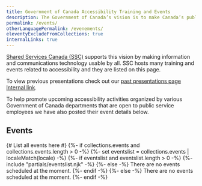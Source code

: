 ```yaml
---
title: Government of Canada Accessibility Training and Events
description: The Government of Canada’s vision is to make Canada’s public service the most accessible and inclusive in the world.
permalink: /events/
otherLanguagePermalink: /evenements/
eleventyExcludeFromCollections: true
internalLinks: true
---
```

[Shared Services Canada (SSC)](https://www.canada.ca/en/shared-services.html) supports this vision by making information and communications technology usable by all. SSC hosts many training and events related to accessibility and they are listed on this page.

To view previous presentations check out our [past presentations page <span class="fas fa-user-lock mrgn-lft-sm mrgn-rght-sm" aria-hidden="true"></span><span class="wb-inv"> Internal link</span>](https://www.gcpedia.gc.ca/wiki/Past_Presentations_%E2%80%93_SSC%E2%80%99s_Accessibility_Training_and_Events_/_Pr%C3%A9sentations_pass%C3%A9es_-_Formation_et_%C3%A9v%C3%A9nements_sur_l%27accessibilit%C3%A9_de_SPC).

To help promote upcoming accessibility activities organized by various Government of Canada departments that are open to public service employees we have also posted their event details below.

## Events

{# List all events here #}
{%- if collections.events and collections.events.length > 0 -%}
  {%- set eventslist = collections.events | localeMatch(locale) -%}
  {%- if eventslist and eventslist.length > 0 -%}
    {%- include "partials/eventslist.njk" -%}
  {%- else -%}
    There are no events scheduled at the moment.
  {%- endif -%}
{%- else -%}
  There are no events scheduled at the moment.
{%- endif -%}

